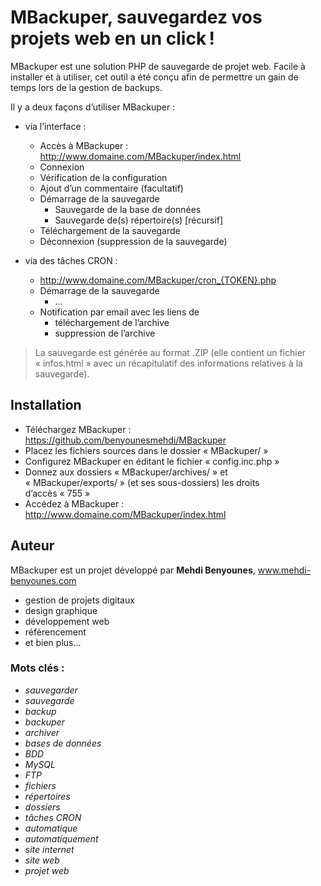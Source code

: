 
# MBackuper, sauvegardez vos projets web en un click !

MBackuper est une solution PHP de sauvegarde de projet web. Facile à installer et à utiliser, cet outil a été conçu afin de permettre un gain de temps lors de la gestion de backups.

Il y a deux façons d’utiliser MBackuper :

- via l’interface :
  - Accès à MBackuper : http://www.domaine.com/MBackuper/index.html
  - Connexion
  - Vérification de la configuration
  - Ajout d’un commentaire (facultatif)
  - Démarrage de la sauvegarde
    - Sauvegarde de la base de données
    - Sauvegarde de(s) répertoire(s) [récursif]
  - Téléchargement de la sauvegarde
  - Déconnexion (suppression de la sauvegarde)

- via des tâches CRON :
  - http://www.domaine.com/MBackuper/cron_{TOKEN}.php
  - Démarrage de la sauvegarde
    - ...
  - Notification par email avec les liens de 
    - téléchargement de l’archive
    - suppression de l’archive

> La sauvegarde est générée au format .ZIP (elle contient un fichier « infos.html » avec un récapitulatif des informations relatives à la sauvegarde).


## Installation

- Téléchargez MBackuper : https://github.com/benyounesmehdi/MBackuper
- Placez les fichiers sources dans le dossier « MBackuper/ »
- Configurez MBackuper en éditant le fichier « config.inc.php »
- Donnez aux dossiers « MBackuper/archives/ » et « MBackuper/exports/ » (et ses sous-dossiers) les droits d’accès « 755 »
- Accédez à MBackuper : http://www.domaine.com/MBackuper/index.html


## Auteur

MBackuper est un projet développé par **Mehdi Benyounes**, www.mehdi-benyounes.com

 - gestion de projets digitaux
 - design graphique
 - développement web
 - référencement
 - et bien plus...


### Mots clés :

- *sauvegarder*
- *sauvegarde*
- *backup*
- *backuper*
- *archiver*
- *bases de données*
- *BDD*
- *MySQL*
- *FTP*
- *fichiers*
- *répertoires*
- *dossiers*
- *tâches CRON*
- *automatique*
- *automatiquement*
- *site internet*
- *site web*
- *projet web*
